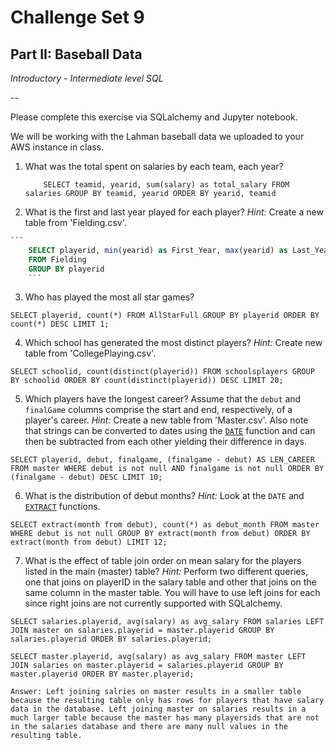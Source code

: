 # Challenge Set 9
## Part II: Baseball Data

*Introductory - Intermediate level SQL*

--

Please complete this exercise via SQLalchemy and Jupyter notebook.

We will be working with the Lahman baseball data we uploaded to your AWS instance in class. 


1. What was the total spent on salaries by each team, each year?


    ```
        SELECT teamid, yearid, sum(salary) as total_salary FROM salaries GROUP BY teamid, yearid ORDER BY yearid, teamid
    ```

2. What is the first and last year played for each player? *Hint:* Create a new table from 'Fielding.csv'.


~~~sql
```
    SELECT playerid, min(yearid) as First_Year, max(yearid) as Last_Year
    FROM Fielding
    GROUP BY playerid
    ```
~~~

3. Who has played the most all star games?

```
SELECT playerid, count(*) FROM AllStarFull GROUP BY playerid ORDER BY count(*) DESC LIMIT 1;
```

4. Which school has generated the most distinct players? *Hint:* Create new table from 'CollegePlaying.csv'.

```
SELECT schoolid, count(distinct(playerid)) FROM schoolsplayers GROUP BY schoolid ORDER BY count(distinct(playerid)) DESC LIMIT 20;
```

5. Which players have the longest career? Assume that the `debut` and `finalGame` columns comprise the start and end, respectively, of a player's career. *Hint:* Create a new table from 'Master.csv'. Also note that strings can be converted to dates using the [`DATE`](https://wiki.postgresql.org/wiki/Working_with_Dates_and_Times_in_PostgreSQL#WORKING_with_DATETIME.2C_DATE.2C_and_INTERVAL_VALUES) function and can then be subtracted from each other yielding their difference in days.

```
SELECT playerid, debut, finalgame, (finalgame - debut) AS LEN_CAREER FROM master WHERE debut is not null AND finalgame is not null ORDER BY (finalgame - debut) DESC LIMIT 10;
```

6. What is the distribution of debut months? *Hint:* Look at the `DATE` and [`EXTRACT`](https://www.postgresql.org/docs/current/static/functions-datetime.html#FUNCTIONS-DATETIME-EXTRACT) functions.

```
SELECT extract(month from debut), count(*) as debut_month FROM master WHERE debut is not null GROUP BY extract(month from debut) ORDER BY extract(month from debut) LIMIT 12;
```

7. What is the effect of table join order on mean salary for the players listed in the main (master) table? *Hint:* Perform two different queries, one that joins on playerID in the salary table and other that joins on the same column in the master table. You will have to use left joins for each since right joins are not currently supported with SQLalchemy.

```
SELECT salaries.playerid, avg(salary) as avg_salary FROM salaries LEFT JOIN master on salaries.playerid = master.playerid GROUP BY salaries.playerid ORDER BY salaries.playerid;

SELECT master.playerid, avg(salary) as avg_salary FROM master LEFT JOIN salaries on master.playerid = salaries.playerid GROUP BY master.playerid ORDER BY master.playerid;

Answer: Left joining salries on master results in a smaller table because the resulting table only has rows for players that have salary data in the database. Left joining master on salaries results in a much larger table because the master has many playersids that are not in the salaries database and there are many null values in the resulting table.
```

